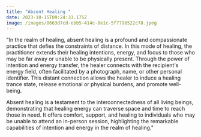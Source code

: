 ```yaml
---
title: "Absent Healing "
date: 2023-10-15T09:24:33.175Z
image: /images/0663d7cd-ebb5-414c-8e1c-5f7798522c78.jpeg
---
```

"In the realm of healing, absent healing is a profound and compassionate practice that defies the constraints of distance. In this mode of healing, the practitioner extends their healing intentions, energy, and focus to those who may be far away or unable to be physically present. Through the power of intention and energy transfer, the healer connects with the recipient's energy field, often facilitated by a photograph, name, or other personal identifier. This distant connection allows the healer to induce a healing trance state, release emotional or physical burdens, and promote well-being.

Absent healing is a testament to the interconnectedness of all living beings, demonstrating that healing energy can traverse space and time to reach those in need. It offers comfort, support, and healing to individuals who may be unable to attend an in-person session, highlighting the remarkable capabilities of intention and energy in the realm of healing."